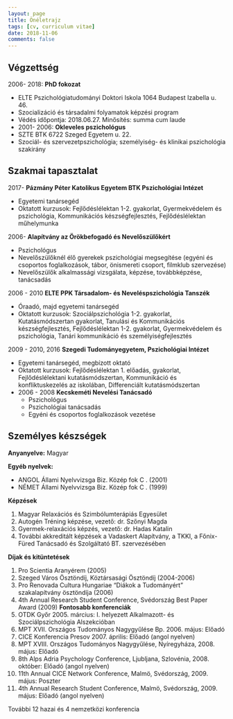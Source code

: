 ```yaml
---
layout: page
title: Önéletrajz
tags: [cv, curriculum vitae]
date: 2018-11-06
comments: false
---
```


## Végzettség
2006- 2018: __PhD fokozat__
- ELTE Pszichológiatudományi Doktori Iskola 1064 Budapest Izabella u. 46.
- Szocializáció és társadalmi folyamatok képzési program 
- Védés időpontja: 2018.06.27.  Minősítés: summa cum laude
- 2001- 2006: __Okleveles pszichológus__
- SZTE BTK 6722 Szeged Egyetem u. 22.
- Szociál- és szervezetpszichológia; személyiség- és klinikai pszichológia szakirány

## Szakmai tapasztalat
2017-  __Pázmány Péter Katolikus Egyetem BTK Pszichológiai Intézet__
- Egyetemi tanársegéd
- Oktatott kurzusok:  Fejlődéslélektan 1-2. gyakorlat, Gyermekvédelem és pszichológia,  Kommunikációs készségfejlesztés, Fejlődéslélektan műhelymunka

2006- __Alapítvány az Örökbefogadó és Nevelőszülőkért__
- Pszichológus
- Nevelőszülőknél élő gyerekek pszichológiai megsegítése (egyéni és csoportos foglalkozások, tábor, önismereti csoport, filmklub szervezése)
- Nevelőszülők alkalmassági vizsgálata, képzése, továbbképzése, tanácsadás 

2006 - 2010 __ELTE PPK Társadalom- és Neveléspszichológia Tanszék__
- Óraadó, majd egyetemi tanársegéd 
- Oktatott kurzusok: Szociálpszichológia 1-2. gyakorlat, Kutatásmódszertan gyakorlat, Tanulási és Kommunikációs készségfejlesztés, Fejlődéslélektan 1-2. gyakorlat, Gyermekvédelem és pszichológia, Tanári kommunikáció és személyiségfejlesztés

2009 - 2010, 2016 __Szegedi Tudományegyetem, Pszichológiai Intézet__
  - Egyetemi tanársegéd, megbízott oktató
  - Oktatott kurzusok: Fejlődéslélektan 1. előadás, gyakorlat, Fejlődéslélektani kutatásmódszertan, Kommunikáció és konfliktuskezelés az iskolában, Differenciált kutatásmódszertan
- 2006 - 2008 __Kecskeméti Nevelési Tanácsadó__
    - Pszichológus
    - Pszichológiai tanácsadás
    - Egyéni és csoportos foglalkozások vezetése

## Személyes készségek
 __Anyanyelve:__ Magyar

 __Egyéb nyelvek:__
- ANGOL Állami Nyelvvizsga Biz. Közép fok C . (2001)
- NÉMET Állami Nyelvvizsga Biz. Közép fok C . (1999)

__Képzések__
1. Magyar Relaxációs és Szimbólumterápiás Egyesület
1. Autogén Tréning képzése, vezető: dr. Szőnyi Magda
1. Gyermek-relaxációs képzés, vezető: dr. Hadas Katalin
1. További akkreditált képzések a Vadaskert Alapítvány, a TKKI, a Főnix-Füred Tanácsadó és Szolgáltató BT. szervezésében

__Díjak és kitüntetések__
1. Pro Scientia Aranyérem (2005)
2. Szeged Város Ösztöndíj, Köztársasági Ösztöndíj (2004-2006)
3. Pro Renovada Cultura Hungariae  “Diákok a Tudományért” szakalapítvány ösztöndíja (2006)
4. 4th Annual Research Student Conference, Svédország Best Paper Award (2009)
__Fontosabb konferenciák__	
1. OTDK Győr  2005. március: I. helyezett Alkalmazott- és Szociálpszichológia Alszekcióban
1. MPT  XVII. Országos Tudományos Nagygyűlése Bp. 2006. május: Előadó
1. CICE Konferencia  Presov 2007. április: Előadó (angol nyelven)
1. MPT XVIII. Országos Tudományos Nagygyűlése, Nyíregyháza, 2008. május: Előadó
1. 8th Alps Adria Psychology Conference, Ljubljana, Szlovénia, 2008. október: Előadó (angol nyelven)
1. 11th Annual CICE Network Conference, Malmö, Svédország, 2009. május: Poszter
1. 4th Annual Research Student Conference, Malmö, Svédország, 2009. május: Előadó (angol nyelven) 

További 12 hazai és 4 nemzetközi konferencia


